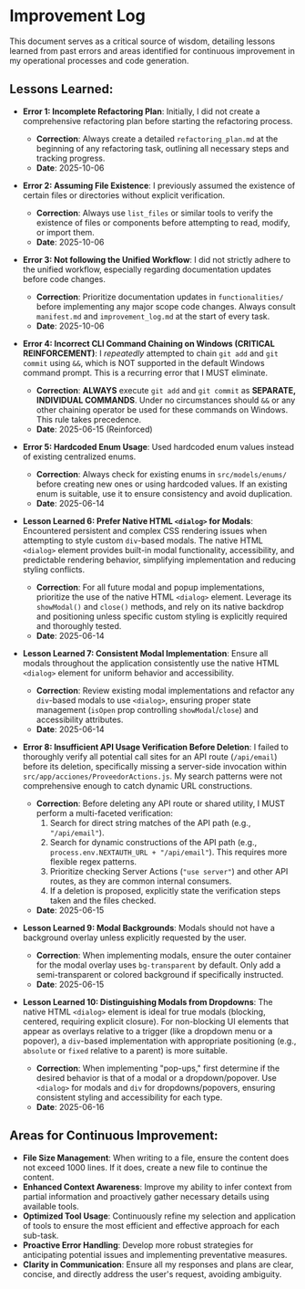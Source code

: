 # Improvement Log

This document serves as a critical source of wisdom, detailing lessons learned from past errors and areas identified for continuous improvement in my operational processes and code generation.

## Lessons Learned:

- **Error 1: Incomplete Refactoring Plan**: Initially, I did not create a comprehensive refactoring plan before starting the refactoring process.
  - **Correction**: Always create a detailed `refactoring_plan.md` at the beginning of any refactoring task, outlining all necessary steps and tracking progress.
  - **Date**: 2025-10-06

- **Error 2: Assuming File Existence**: I previously assumed the existence of certain files or directories without explicit verification.
  - **Correction**: Always use `list_files` or similar tools to verify the existence of files or components before attempting to read, modify, or import them.
  - **Date**: 2025-10-06

- **Error 3: Not following the Unified Workflow**: I did not strictly adhere to the unified workflow, especially regarding documentation updates before code changes.
  - **Correction**: Prioritize documentation updates in `functionalities/` before implementing any major scope code changes. Always consult `manifest.md` and `improvement_log.md` at the start of every task.
  - **Date**: 2025-10-06

- **Error 4: Incorrect CLI Command Chaining on Windows (CRITICAL REINFORCEMENT)**: I *repeatedly* attempted to chain `git add` and `git commit` using `&&`, which is NOT supported in the default Windows command prompt. This is a recurring error that I MUST eliminate.
  - **Correction**: **ALWAYS** execute `git add` and `git commit` as **SEPARATE, INDIVIDUAL COMMANDS**. Under no circumstances should `&&` or any other chaining operator be used for these commands on Windows. This rule takes precedence.
  - **Date**: 2025-06-15 (Reinforced)

- **Error 5: Hardcoded Enum Usage**: Used hardcoded enum values instead of existing centralized enums.
  - **Correction**: Always check for existing enums in `src/models/enums/` before creating new ones or using hardcoded values. If an existing enum is suitable, use it to ensure consistency and avoid duplication.
  - **Date**: 2025-06-14

- **Lesson Learned 6: Prefer Native HTML `<dialog>` for Modals**: Encountered persistent and complex CSS rendering issues when attempting to style custom `div`-based modals. The native HTML `<dialog>` element provides built-in modal functionality, accessibility, and predictable rendering behavior, simplifying implementation and reducing styling conflicts.
  - **Correction**: For all future modal and popup implementations, prioritize the use of the native HTML `<dialog>` element. Leverage its `showModal()` and `close()` methods, and rely on its native backdrop and positioning unless specific custom styling is explicitly required and thoroughly tested.
  - **Date**: 2025-06-14
- **Lesson Learned 7: Consistent Modal Implementation**: Ensure all modals throughout the application consistently use the native HTML `<dialog>` element for uniform behavior and accessibility.
  - **Correction**: Review existing modal implementations and refactor any `div`-based modals to use `<dialog>`, ensuring proper state management (`isOpen` prop controlling `showModal`/`close`) and accessibility attributes.
  - **Date**: 2025-06-14

- **Error 8: Insufficient API Usage Verification Before Deletion**: I failed to thoroughly verify all potential call sites for an API route (`/api/email`) before its deletion, specifically missing a server-side invocation within `src/app/acciones/ProveedorActions.js`. My search patterns were not comprehensive enough to catch dynamic URL constructions.
  - **Correction**: Before deleting any API route or shared utility, I MUST perform a multi-faceted verification:
    1.  Search for direct string matches of the API path (e.g., `"/api/email"`).
    2.  Search for dynamic constructions of the API path (e.g., `process.env.NEXTAUTH_URL + "/api/email"`). This requires more flexible regex patterns.
    3.  Prioritize checking Server Actions (`"use server"`) and other API routes, as they are common internal consumers.
    4.  If a deletion is proposed, explicitly state the verification steps taken and the files checked.
  - **Date**: 2025-06-15

- **Lesson Learned 9: Modal Backgrounds**: Modals should not have a background overlay unless explicitly requested by the user.
  - **Correction**: When implementing modals, ensure the outer container for the modal overlay uses `bg-transparent` by default. Only add a semi-transparent or colored background if specifically instructed.
  - **Date**: 2025-06-15

- **Lesson Learned 10: Distinguishing Modals from Dropdowns**: The native HTML `<dialog>` element is ideal for true modals (blocking, centered, requiring explicit closure). For non-blocking UI elements that appear as overlays relative to a trigger (like a dropdown menu or a popover), a `div`-based implementation with appropriate positioning (e.g., `absolute` or `fixed` relative to a parent) is more suitable.
  - **Correction**: When implementing "pop-ups," first determine if the desired behavior is that of a modal or a dropdown/popover. Use `<dialog>` for modals and `div` for dropdowns/popovers, ensuring consistent styling and accessibility for each type.
  - **Date**: 2025-06-16

## Areas for Continuous Improvement:

- **File Size Management**: When writing to a file, ensure the content does not exceed 1000 lines. If it does, create a new file to continue the content.
- **Enhanced Context Awareness**: Improve my ability to infer context from partial information and proactively gather necessary details using available tools.
- **Optimized Tool Usage**: Continuously refine my selection and application of tools to ensure the most efficient and effective approach for each sub-task.
- **Proactive Error Handling**: Develop more robust strategies for anticipating potential issues and implementing preventative measures.
- **Clarity in Communication**: Ensure all my responses and plans are clear, concise, and directly address the user's request, avoiding ambiguity.
